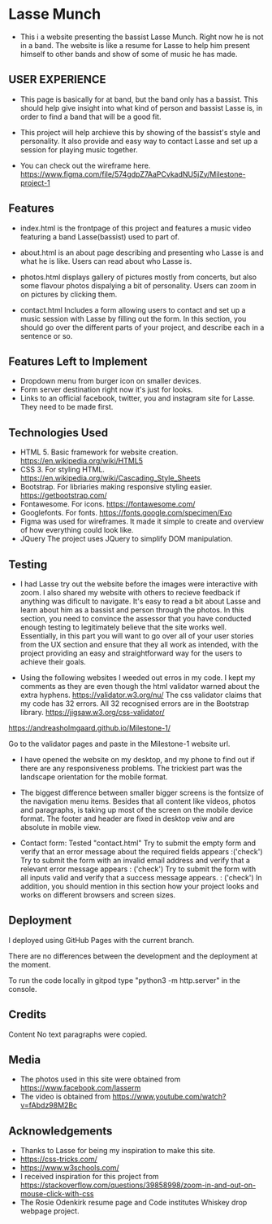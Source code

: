 # Lasse Munch

- This i a website presenting the bassist Lasse Munch. Right now he is not in a band.
The website is like a resume for Lasse to help him present himself to other bands and show of some of music he has made.

## USER EXPERIENCE
- This page is basically for at band, but the band only has a bassist. 
This should help give insight into what kind of person and bassist Lasse is, in order to find a band that will be a good fit.

- This project will help archieve this by showing of the bassist's style and personality. 
It also provide and easy way to contact Lasse and set up a session for playing music together.

- You can check out the wireframe here.
https://www.figma.com/file/574gdpZ7AaPCvkadNU5jZy/Milestone-project-1

## Features
- index.html is the frontpage of this project and features a music video featuring a band Lasse(bassist) used to part of. 

- about.html is an about page describing and presenting who Lasse is and what he is like.
Users can read about who Lasse is.

- photos.html displays gallery of pictures mostly from concerts, but also some flavour photos dispalying a bit of personality.
Users can zoom in on pictures by clicking them. 

- contact.html Includes a form allowing users to contact and set up a music session with Lasse by filling out the form.
In this section, you should go over the different parts of your project, and describe each in a sentence or so. 

## Features Left to Implement
- Dropdown menu from burger icon on smaller devices.
- Form server destination right now it's just for looks.
- Links to an official facebook, twitter, you and instagram site for Lasse. They need to be made first.

## Technologies Used
- HTML 5. Basic framework for website creation. https://en.wikipedia.org/wiki/HTML5
- CSS 3. For styling HTML. https://en.wikipedia.org/wiki/Cascading_Style_Sheets
- Bootstrap. For libriaries making responsive styling easier. https://getbootstrap.com/
- Fontawesome. For icons. https://fontawesome.com/
- Googlefonts. For fonts. https://fonts.google.com/specimen/Exo
- Figma was used for wireframes. It made it simple to create and overview of how everything could look like.
- JQuery
The project uses JQuery to simplify DOM manipulation.

## Testing
- I had Lasse try out the website before the images were interactive with zoom. I also shared my website with others to recieve feedback if anything was dificult to navigate.
It's easy to read a bit about Lasse and learn about him as a bassist and person through the photos. 
In this section, you need to convince the assessor that you have conducted enough testing to legitimately believe that the site works well. Essentially, in this part you will want to go over all of your user stories from the UX section and ensure that they all work as intended, with the project providing an easy and straightforward way for the users to achieve their goals.

- Using the following websites I weeded out erros in my code. I kept my comments as they are even though the html validator warned about the extra hyphens.
https://validator.w3.org/nu/
The css validator claims that my code has 32 errors. All 32 recognised errors are in the Bootstrap library.
https://jigsaw.w3.org/css-validator/

https://andreasholmgaard.github.io/Milestone-1/

Go to the validator pages and paste in the Milestone-1 website url.

- I have opened the website on my desktop, and my phone to find out if there are any responsiveness problems.
The trickiest part was the landscape orientation for the mobile format.

- The biggest difference between smaller bigger screens is the fontsize of the navigation menu items. 
Besides that all content like videos, photos and paragraphs, is taking up most of the screen on the mobile device format.
The footer and header are fixed in desktop veiw and are absolute in mobile view.

- Contact form:
Tested "contact.html"
Try to submit the empty form and verify that an error message about the required fields appears :('check')
Try to submit the form with an invalid email address and verify that a relevant error message appears : ('check')
Try to submit the form with all inputs valid and verify that a success message appears. : ('check')
In addition, you should mention in this section how your project looks and works on different browsers and screen sizes.


## Deployment
I deployed using GitHub Pages with the current branch.

There are no differences between the development and the deployment at the moment.

To run the code locally in gitpod type "python3 -m http.server" in the console.

## Credits
Content
No text paragraphs were copied.

## Media
- The photos used in this site were obtained from https://www.facebook.com/lasserm
- The video is obtained from https://www.youtube.com/watch?v=fAbdz98M2Bc

## Acknowledgements
- Thanks to Lasse for being my inspiration to make this site.
- https://css-tricks.com/
- https://www.w3schools.com/
- I received inspiration for this project from https://stackoverflow.com/questions/39858998/zoom-in-and-out-on-mouse-click-with-css
- The Rosie Odenkirk resume page and Code institutes Whiskey drop webpage project. 
